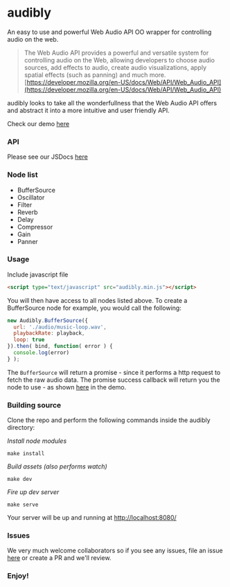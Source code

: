 # audibly
An easy to use and powerful Web Audio API OO wrapper for controlling audio on the web.

> The Web Audio API provides a powerful and versatile system for controlling audio on the Web, allowing developers to choose audio sources, add effects to audio, create audio visualizations, apply spatial effects (such as panning)  and much more.
[https://developer.mozilla.org/en-US/docs/Web/API/Web_Audio_API](https://developer.mozilla.org/en-US/docs/Web/API/Web_Audio_API)

audibly looks to take all the wonderfullness that the Web Audio API offers and abstract it into a more intuitive and user friendly API.

Check our demo [here](http://craigharvie.me/audibly/demo/)

### API
Please see our JSDocs [here](http://craigharvie.me/audibly/jsdocs/)

### Node list
* BufferSource
* Oscillator
* Filter
* Reverb
* Delay
* Compressor
* Gain
* Panner

### Usage
Include javascript file
```html
<script type="text/javascript" src="audibly.min.js"></script>
```

You will then have access to all nodes listed above. To create a BufferSource node for example, you would call the following:

```javascript
new Audibly.BufferSource({
  url: './audio/music-loop.wav',
  playbackRate: playback,
  loop: true
}).then( bind, function( error ) {
  console.log(error)
} );
```

The `BufferSource` will return a promise - since it performs a http request to fetch the raw audio data. The promise success callback will return you the node to use - as shown [here](http://craigharvie.me/audibly/demo/) in the demo.

### Building source
Clone the repo and perform the following commands inside the audibly directory:

*Install node modules*
```
make install
```

*Build assets (also performs watch)*
```
make dev
```

*Fire up dev server*
```
make serve
```

Your server will be up and running at [http://localhost:8080/](http://localhost:8080/)

### Issues
We very much welcome collaborators so if you see any issues, file an issue [here](https://github.com/craigharvi3/audibly/issues) or create a PR and we'll review.

### Enjoy!
